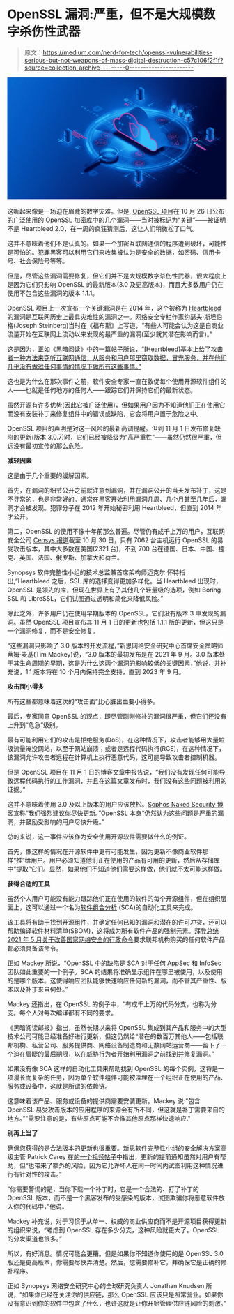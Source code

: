 # OpenSSL 漏洞:严重，但不是大规模数字杀伤性武器

> 原文：<https://medium.com/nerd-for-tech/openssl-vulnerabilities-serious-but-not-weapons-of-mass-digital-destruction-c57c106f2f1f?source=collection_archive---------0----------------------->

![](img/59293942694f712cb1913fb17f1011af.png)

这听起来像是一场迫在眉睫的数字灾难。但是, [OpenSSL 项目](https://mta.openssl.org/pipermail/openssl-announce/2022-October/000238.html)在 10 月 26 日公布的广泛使用的 OpenSSL 加密库中的几个漏洞——当时被标记为“关键”——被证明不是 Heartbleed 2.0，在一周的疯狂猜测后，这让人们稍微松了口气。

这并不意味着他们不是认真的。如果一个加密互联网通信的程序遭到破坏，可能性是可怕的。犯罪黑客可以利用它们来收集被认为是安全的数据，如密码、信用卡号、社会保险号等等。

但是，尽管这些漏洞需要修复，但它们并不是大规模数字杀伤性武器，很大程度上是因为它们只影响 OpenSSL 的最新版本(3.0 及更高版本)，而且大多数用户仍在使用不包含这些漏洞的版本 1.1.1。

OpenSSL 项目上一次宣布一个关键漏洞是在 2014 年，这个被称为 [Heartbleed](https://www.synopsys.com/content/dam/synopsys/sig-assets/datasheets/Heartbleed-Story.pdf) 的漏洞是互联网历史上最具灾难性的漏洞之一。网络安全专栏作家约瑟夫·斯坦伯格(Joseph Steinberg)当时在《福布斯》上写道，“有些人可能会认为这是自商业流量开始在互联网上流动以来发现的最严重的漏洞(至少就其潜在影响而言)。”

这是因为，正如《黑暗阅读》中的一篇[帖子所说，“[Heartbleed]基本上给了攻击者一种方法来窃听互联网通信，从服务和用户那里窃取数据，冒充服务，并在他们几乎没有做过任何事情的情况下做所有这些事情。”](https://www.darkreading.com/vulnerabilities-threats/prepare-critical-flaw-openssl-security-experts-warn)

这也是为什么在那次事件之前，软件安全专家一直在敦促每个使用开源软件组件的人——也就是任何地方的任何人——跟踪它们并保持它们的最新状态。

虽然开源有许多优势(因此它被广泛使用)，但如果用户因为不知道他们正在使用它而没有安装补丁来修复组件中的错误或缺陷，它会将用户置于危险之中。

OpenSSL 项目的声明是对这一风险的最新高调提醒。但到 11 月 1 日发布修复缺陷的更新(版本 3.0.7)时，它们已经被降级为“高严重性”——虽然仍然很严重，但远没有最初宣传的那么危险。

**减轻因素**

这是由于几个重要的缓解因素。

首先，在漏洞的细节公开之前就注意到漏洞，并在漏洞公开的当天发布补丁，这是不寻常的，也是非常好的。通常在黑客开始利用漏洞几周、几个月甚至几年后，漏洞才会被发现。犯罪分子在 2012 年开始秘密利用 Heartbleed，但直到 2014 年才公开。

第二，OpenSSL 的使用不像十年前那么普遍。尽管仍有成千上万的用户，互联网安全公司 [Censys 报道](https://censys.io/critical-vulnerability-in-openssl/)截至 10 月 30 日，只有 7062 台主机运行 OpenSSL 的易受攻击版本，其中大多数在美国(2321 台)，不到 700 台在德国、日本、中国、捷克、英国、法国、俄罗斯、加拿大和荷兰。

Synopsys 软件完整性小组的技术总监兼首席架构师迈克尔·怀特指出,“Heartbleed 之后，SSL 库的选择变得更加多样化。当 Heartbleed 出现时，OpenSSL 是领先的库，但现在世界上有了其他几个轻量级的选项，例如 Boring SSL 和 LibreSSL，它们试图通过透明和简化来降低风险。”

除此之外，许多用户仍在使用早期版本的 OpenSSL，它们没有版本 3 中发现的漏洞。虽然 OpenSSL 项目宣布其 11 月 1 日的更新也包括 1.1.1 版的更新，但这只是一个漏洞修复，而不是安全修复。

“这些漏洞只影响了 3.0 版本的开发流程，”新思网络安全研究中心首席安全策略师蒂姆·麦基(Tim Mackey)说，“3.0 版本的最初发布是在 2021 年 9 月。3.0 版本处于其生命周期的早期，这是为什么这两个漏洞的影响较低的关键因素，”他说，并补充说，1.1 版本将在 10 个月内保持完全支持，直到 2023 年 9 月。

**攻击面小得多**

所有这些都意味着这次的“攻击面”比心脏出血要小得多。

最后，专家同意 OpenSSL 的观点，即尽管刚刚修补的漏洞很严重，但它们还没有上升到“危急”级别。

最有可能利用它们的攻击是拒绝服务(DoS)，在这种情况下，攻击者能够用大量垃圾流量淹没网站，以至于网站崩溃；或者是远程代码执行(RCE)，在这种情况下，该漏洞允许攻击者远程在计算机上执行恶意代码，这可能导致攻击者控制机器。

但是 OpenSSL 项目在 11 月 1 日的博客文章中报告说，“我们没有发现任何可能导致远程代码执行的工作漏洞，并且在这篇文章发布时，我们没有这些问题被利用的证据。”

这并不意味着使用 3.0 及以上版本的用户应该放松。[Sophos Naked Security 博客](https://nakedsecurity.sophos.com/2022/11/01/openssl-patches-are-out-critical-bug-downgraded-to-high-but-patch-anyway/)宣称“我们强烈建议你尽快更新。”OpenSSL 本身“仍然认为这些问题是严重的漏洞，并鼓励受影响的用户尽快升级。”

总的来说，这一事件应该作为安全使用开源软件需要做什么的例证。

首先，像这样的情况在开源软件中更有可能发生，因为更新不像商业软件那样“推”给用户。用户必须知道他们正在使用的产品有可用的更新，然后从存储库中“提取”它们。显然，如果他们不知道他们需要这样做，他们就不太可能这样做。

**获得合适的工具**

虽然个人用户可能没有能力跟踪他们正在使用的软件的每个开源组件，但在组织层面上，这可以通过一个名为[软件组合分析](https://www.synopsys.com/software-integrity/security-testing/software-composition-analysis.html?cmp=pr-sig&utm_medium=referral) (SCA)的自动化工具来完成。

该工具将有助于找到开源组件，并确定任何已知的漏洞和潜在的许可冲突，还可以帮助编译软件材料清单(SBOM)，这将成为所有软件产品的强制元素。[拜登总统 2021 年 5 月关于改善国家网络安全的行政命令](https://www.whitehouse.gov/briefing-room/presidential-actions/2021/05/12/executive-order-on-improving-the-nations-cybersecurity/)要求联邦机构购买的任何软件产品都必须具备该命令。

正如 Mackey 所说，“OpenSSL 中的缺陷是 SCA 对于任何 AppSec 和 InfoSec 团队如此重要的一个例子。SCA 的结果将准确显示组件在哪里被使用，以及使用的是哪个版本。这使得响应团队能够快速响应任何新的漏洞，而不管其严重性、版本以及补丁来自何处。”

Mackey 还指出，在 OpenSSL 的例子中，“有成千上万的代码分支，也称为分支。每个人对每次编译都有不同的要求。

《黑暗阅读邮报》指出，虽然长期以来将 OpenSSL 集成到其产品和服务中的大型技术公司可能已经准备好进行更新，但这仍然给“潜在的数百万其他人——包括联邦机构、私营公司、服务提供商、网络设备制造商和无数网站运营商——留下了一个迫在眉睫的最后期限，以在威胁行为者开始利用漏洞之前找到并修复漏洞。”

如果没有像 SCA 这样的自动化工具来帮助找到 OpenSSL 的每个实例，这将是一项漫长而复杂的任务，因为单个软件组件可能被深埋在一个组织正在使用的产品、服务或设备中，这就是所谓的依赖链。

这意味着该产品、服务或设备的提供商需要安装更新。Mackey 说:“包含 OpenSSL 易受攻击版本的应用程序的来源会有所不同，但这就是补丁需要来自的地方。”"需要注意的是，有些原点可能不会像其他原点那样快速响应."

**别再上当了**

确保您获得的是合法版本的更新也很重要。新思软件完整性小组的安全解决方案高级主管 Patrick Carey 在[的一个视频帖子](https://www.synopsys.com/blogs/software-security/preparing-for-openssl-critical-security-vulnerability/)中指出，更新的提前通知虽然对用户有帮助，但“也带来了额外的风险，因为它允许坏人在同一时间内试图利用这种情况进行有针对性的攻击。”

“你需要警惕的是，当你下载一个补丁时，它是一个合法的、打了补丁的 OpenSSL 版本，而不是一个黑客发布的受感染的版本，试图欺骗你将恶意软件放入你的代码中，”他说。

Mackey 补充说，对于习惯于从单一、权威的商业供应商而不是开源项目获得更新的组织来说，“考虑到 OpenSSL 存在多少分支，这种风险就更大了。OpenSSL 的分发渠道也很多。”

所以，有好消息。情况可能会更糟。但是如果你不知道你使用的是 OpenSSL 3.0 版还是更高版本，你需要尽快弄清楚。然后，您需要修补它，并确保它是正确的修补程序。

正如 Synopsys 网络安全研究中心的全球研究负责人 Jonathan Knudsen 所说，“如果你已经在关注你的供应链，那么 OpenSSL 应该只是照常营业。如果你没有意识到你的软件中包含了什么，也许这就是让你开始管理供应链风险的刺激。”